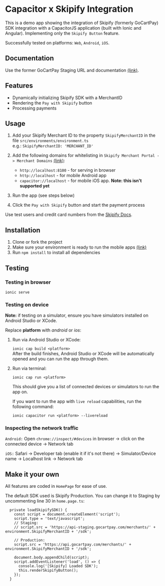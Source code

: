 # Capacitor x Skipify Integration

This is a demo app showing the integration of Skipify (formerly GoCartPay) SDK integration with a CapacitorJS application (built with Ionic and Angular).
Implementing only the `Skipify Button` feature.

Successfully tested on platforms: `Web`, `Android`, `iOS`.

## Documentation

Use the former GoCartPay Staging URL and documentation [(link)](https://docs.gocartpay.com/docs/test-data).

## Features

- Dynamically initializing Skipify SDK with a MerchantID
- Rendering the `Pay with Skipify` button
- Processing payments

## Usage

1. Add your Skipify Merchant ID to the property `SkipifyMerchantID` in the file `src/environments/environment.ts`  
   e.g.: `SkipifyMerchantID: 'MERCHANT_ID'`

2. Add the following domains for whitelisting in `Skipify Merchant Portal -> Merchant Domains` [(link)](https://admin-staging.gocartpay.com/Overview/merchant-domains):

   - `http://localhost:8100` - for serving in browser
   - `http://localhost` - for mobile Android app
   - `capacitor://localhost` - for mobile iOS app. **Note: this isn't supported yet**

3. Run the app (see steps below)

4. Click the `Pay with Skipify` button and start the payment process

Use test users and credit card numbers from the [Skipify Docs](https://docs.gocartpay.com/docs/test-data).

## Installation

1. Clone or fork the project
2. Make sure your environment is ready to run the mobile apps [(link)](https://capacitorjs.com/docs/getting-started/environment-setup)
3. Run `npm install` to install all dependencies

## Testing

### Testing in browser

`ionic serve`

### Testing on device

**Note:** if testing on a simulator, ensure you have simulators installed on Android Studio or XCode.

Replace **platform** with _android_ or _ios_:

1. Run via Android Studio or XCode:

   `ionic cap build <platform>`  
    After the build finishes, Android Studio or XCode will be automatically opened and you can run the app through them.

2. Run via terminal:

   `ionic cap run <platform>`

   This should give you a list of connected devices or simulators to run the app on.

   If you want to run the app with `live reload` capabilities, run the following command:

   `ionic capacitor run <platform> --livereload`

### Inspecting the network traffic

`Android:` Open `chrome://inspect/#devices` in browser -> click on the connected device -> Network tab

`iOS:` Safari -> Developer tab (enable it if it's not there) -> Simulator/Device name -> Localhost link -> Network tab

## Make it your own

All features are coded in `HomePage` for ease of use.



The default SDK used is Skipify Production. You can change it to Staging by uncommenting line 30 in `home.page.ts`:
```
  private loadSkipifySDK() {
    const script = document.createElement('script');
    script.type = 'text/javascript';
    // Staging:
    // script.src = 'https://api-staging.gocartpay.com/merchants/' + environment.SkipifyMerchantID + '/sdk';
	
    // Production:
    script.src = 'https://api.gocartpay.com/merchants/' + environment.SkipifyMerchantID + '/sdk';
    
    document.body.appendChild(script);
    script.addEventListener('load', () => {
      console.log('[Skipify] Loaded SDK');
      this.renderSkipifyButton();
    });
  }
```
